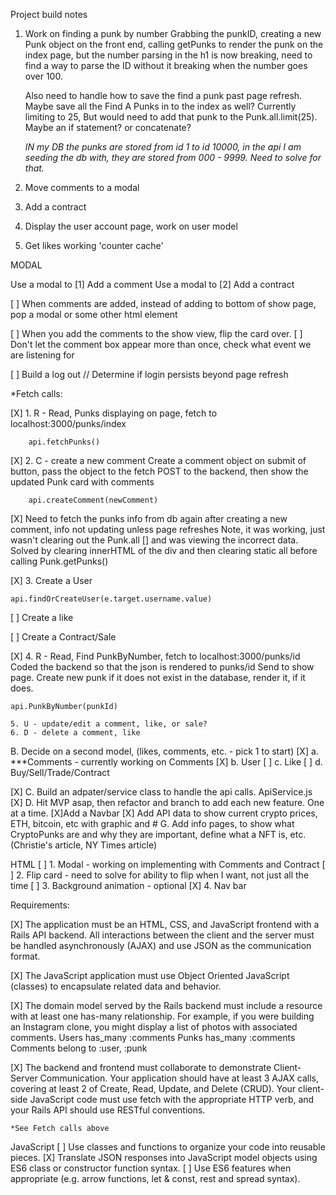 Project build notes

1. Work on finding a punk by number
    Grabbing the punkID, creating a new Punk object on the front end, calling getPunks to render the punk on the index page, but the number parsing in the h1 is now breaking, need to find a way to parse the ID without it breaking when the number goes over 100. 
    
    Also need to handle how to save the find a punk past page refresh. Maybe save all the Find A Punks in to the index as well? Currently limiting to 25, But would need to add that punk to the Punk.all.limit(25). Maybe an if statement? or concatenate?

    *IN my DB the punks are stored from id 1 to id 10000, in the api I am seeding the db with, they are stored from 000 - 9999. Need to solve for that.*

2. Move comments to a modal 
3. Add a contract
4. Display the user account page, work on user model
5. Get likes working 'counter cache'

MODAL

Use a modal to [1] Add a comment
Use a modal to [2] Add a contract


[ ] When comments are added, instead of adding to bottom of show page, pop a modal or some other html element

[ ] When you add the comments to the show view, flip the card over.
[ ] Don't let the comment box appear more than once, check what event we are listening for

[ ] Build a log out // Determine if login persists beyond page refresh


*Fetch calls:


[X] 1. R - Read, Punks displaying on page, fetch to localhost:3000/punks/index

        api.fetchPunks()

[X]   2. C - create a new comment
    Create a comment object on submit of button, pass the object to the fetch POST to the backend, then show the updated Punk card with comments

        api.createComment(newComment)

[X]  Need to fetch the punks info from db again after creating a new comment, info not updating unless page refreshes 
    Note, it was working, just wasn't clearing out the Punk.all [] and was viewing the incorrect data. Solved by clearing innerHTML of the div and then clearing static all before calling Punk.getPunks()

[X]  3. Create a User

    api.findOrCreateUser(e.target.username.value)



[ ]    Create a like 

[ ]    Create a Contract/Sale

[X]    4. R - Read, Find PunkByNumber, fetch to localhost:3000/punks/id
    Coded the backend so that the json is rendered to punks/id
    Send to show page. Create new punk if it does not exist in the database, render it, if it does.

    api.PunkByNumber(punkId)

    5. U - update/edit a comment, like, or sale?
    6. D - delete a comment, like

B. Decide on a second model, (likes, comments, etc. - pick 1 to start)
    [X] a.  ***Comments - currently working on Comments
    [X] b. User 
    [ ] c. Like
    [ ] d. Buy/Sell/Trade/Contract
    

[X] C. Build an adpater/service class to handle the api calls.
    ApiService.js
[X] D. Hit MVP asap, then refactor and branch to add each new feature. One at a time.
[X]Add a Navbar
[X] Add API data to show current crypto prices, ETH, bitcoin, etc with graphic and #
G. Add info pages, to show what CryptoPunks are and why they are important, define what a NFT is, etc. (Christie's article, NY Times article)


HTML
[ ]  1. Modal - working on implementing with Comments and Contract
[ ] 2. Flip card - need to solve for ability to flip when I want, not just all the time
[ ] 3. Background animation - optional
[X] 4. Nav bar

Requirements:

[X] The application must be an HTML, CSS, and JavaScript frontend with a Rails API backend. All interactions between the client and the server must be handled asynchronously (AJAX) and use JSON as the communication format.

[X] The JavaScript application must use Object Oriented JavaScript (classes) to encapsulate related data and behavior.

[X] The domain model served by the Rails backend must include a resource with at least one has-many relationship. For example, if you were building an Instagram clone, you might display a list of photos with associated comments.
    Users has_many :comments
    Punks has_many :comments
    Comments belong to :user, :punk

[X] The backend and frontend must collaborate to demonstrate Client-Server Communication. Your application should have at least 3 AJAX calls, covering at least 2 of Create, Read, Update, and Delete (CRUD). Your client-side JavaScript code must use fetch with the appropriate HTTP verb, and your Rails API should use RESTful conventions.

    *See Fetch calls above

JavaScript
[ ] Use classes and functions to organize your code into reusable pieces.
[X] Translate JSON responses into JavaScript model objects using ES6 class or constructor function syntax.
[ ] Use ES6 features when appropriate (e.g. arrow functions, let & const, rest and spread syntax).